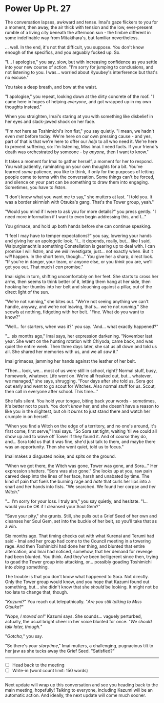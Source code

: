 # Power Up Pt. 27

The conversation lapses, awkward and tense. Imai's gaze flickers to you for a moment, then away, the air thick with tension and the low, ever-present rumble of a living city beneath the afternoon sun - the timbre different in some indefinable way from Mitakihara's, but familiar nevertheless.

... well. In the end, it's not that difficult, you suppose. You don't know enough of the specifics, and you arguably fucked up. So.

"I... I apologise," you say, slow, but with increasing confidence as you settle into your new course of action. "I'm sorry for jumping to conclusions, and not listening to you. I was... worried about Kyuubey's interference but that's no excuse."

You take a deep breath, and bow at the waist.

"I apologise," you repeat, looking down at the dirty concrete of the roof. "I came here in hopes of helping *everyone*, and got wrapped up in my own thoughts instead."

When you straighten, Imai's staring at you with something like disbelief in her eyes and slack-jawed shock on her face.

"I'm *not* here as Toshimichi's iron fist," you say quietly. "I mean, we hadn't even *met* before today. We're here on our own pressing cause - and yes, part of that is that we're here to offer our *help* to all who need it. We're here to prevent suffering, so: I'm listening, Miss Imai. I need facts. If your friend's death was orchestrated by someone - by *anyone*, then I want to know."

It takes a moment for Imai to gather herself, a moment for her to respond. You wait patiently, ruminating on your own thoughts for a bit. You've learned *some* patience, you like to think, if only for the purposes of letting people come to terms with the conversation. Some things can't be forced, and silence on your part can be something to draw them into engaging. Sometimes, you have to *listen*.

"I don't know what you want me to say," she mutters at last. "I told you. It was a border skirmish with Otsuka's gang. That's the Tower group, yeah."

"Would you mind if I were to ask you for more details?" you press gently. "I need more information if I want to even begin addressing this, and I..."

You grimace, and hold up both hands before she can continue speaking.

"I feel I may have to temper expectations?" you say, lowering your hands and giving her an apologetic look. "I... it depends, really, but... like I said, Walpurgisnacht is something Constellation is gearing up to deal with. I can promise I will *listen*, and we *will* investigate, just... not exactly when. But it *will* happen. In the short term, though..." You give her a sharp, direct look. "If you're in danger, your team, or anyone else, or you *think* you are, we'll get you out. That much I *can* promise."

Imai sighs in turn, shifting uncomfortably on her feet. She starts to cross her arms, then seems to think better of it, letting them hang at her side, then hooking her thumbs into her belt and slouching against a pillar, out of the direct light of the sun.

"We're not running," she bites out. "We're not seeing anything we can't handle, anyway, and we're *not* leaving, that's... we're not *running*." She scowls at nothing, fidgeting with her belt. "Fine. What do you want to know?"

"Well... for starters, when was it?" you say. "And... what exactly happened?"

"... six months ago," Imai says, her expression darkening. "November last year. She went on the hunting rotation with Chiyoda, came back, and was quiet the entire week. Then three days later, she sat us all down and told us all. She shared her memories with us, and we all *saw* it."

Imai grimaces, jamming her hands against the leather of her belt.

"Then... look, we... most of us were still in school, right? Normal stuff, busy, homework, whatever. Life went on. We're all freaked out, but... whatever, we managed," she says, shrugging. "Four days after she told us, Sora got out early and went to go scout for Witches. Also normal stuff for us. Scout, then call in everyone after school. This time..."

She falls silent. You hold your tongue, biting back your words - sometimes, it's better not to push. You don't *know* her, and she doesn't have a reason to like you in the slightest, but oh it *burns* to just stand there and watch her crumple in on herself.

"When you find a Witch on the edge of a territory, and no one's around, it's first come, first serve," Imai says. "So Sora sat tight, waiting 'til we could all show up and to wave off Tower if they found it. And of *course* they do, and... Sora told us that it was fine, she'd just talk to them, and maybe there was an opportunity. Then she went quiet, told us to focus."

Imai makes a disgusted noise, and spits on the ground.

"When we got there, the Witch was gone, Tower was gone, and Sora..." Her expression shatters. "Sora was also gone." She looks up at you, raw pain carved deep into the lines of her face, harsh and unabated by time. The kind of pain that fuels the burning rage and *hate* that curls her lips into a snarl and her hands into fists. "We searched. We found her corpse and *her Witch*."

"... I'm sorry for your loss. I truly am," you say quietly, and hesitate. "I... would you be OK if I cleansed your Soul Gem?"

"Save your pity," she grunts. Still, she pulls out a Grief Seed of her own and cleanses her Soul Gem, set into the buckle of her belt, so you'll take that as a win.

Six months ago. That timing checks out with what Kurenai and Terumi had said - Imai and her group had come to the Council meeting in a towering rage. And then Toshimichi had done her thing, and blunted that entire altercation, and Imai had noticed, somehow, that her demand for revenge had been blunted. You think. And they've been belligerent since then, trying to goad the Tower group into attacking, or... possibly goading Toshimichi into *doing* something.

The trouble is that you don't know what happened to Sora. Not directly. Only the Tower group would know, and you hope that Kazumi found out something, but... she didn't know that she *should* be looking. It might not be too late to change that, though.

"*Kazumi?*" You reach out telepathically. "*Are you still talking to Miss Otsuka?*"

"*Nope, I moved on!*" Kazumi says. She sounds... vaguely perturbed, actually, the usual bright cheer in her voice blunted for once. "*We should talk later, though.*"

"*Gotcha,*" you say.

"So there's your *storytime*," Imai mutters, a challenging, pugnacious tilt to her jaw as she tucks away the Grief Seed. "Satisfied?"

---

- [ ] Head back to the meeting
- [ ] Write-in (word count limit: 150 words)

---

Next update will wrap up this conversation and see you heading back to the main meeting, hopefully! Talking to everyone, including Kazumi will be an automatic action. And ideally, the next update will come much sooner.
